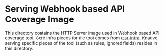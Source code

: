 # Serving Webhook based API Coverage Image

This directory contains the HTTP Server image used in Webhook based API
coverage tool. Core infra pieces for the tool comes from [test-infra](
https://github.com/knative/test-infra/tree/master/tools/webhook-apicoverage).
Knative serving specific pieces of the tool (such as rules, ignored fields)
resides in this directory.
